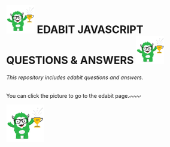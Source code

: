 <h1><img  height=75 src="edabit.png" alt="edabit-logo"> EDABIT JAVASCRIPT QUESTIONS & ANSWERS <img  height=75 src="edabit.png" alt="edabit-logo"></h1>

<h6>This repository includes edabit questions and answers.</h6>

You can click the picture to go to the edabit page.&ldca;&ldca;&ldca;&ldca;

<a href="https://edabit.com/challenges" target="_blank"><img  height=100 src="edabit.png" alt="edabit-logo"></a>